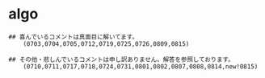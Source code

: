 # algo

	## 喜んでいるコメントは真面目に解いてます。
		(0703,0704,0705,0712,0719,0725,0726,0809,0815)

	## その他・悲しんでいるコメントは申し訳ありません。解答を参照しております。
		(0710,0711,0717,0718,0724,0731,0801,0802,0807,0808,0814,new!0815)

